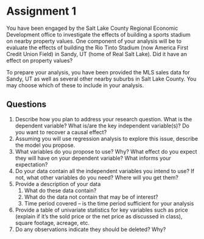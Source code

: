 # Assignment 1

You have been engaged by the Salt Lake County Regional Economic Development office to investigate the effects of building a sports stadium on nearby property values. One component of your analysis will be to evaluate the effects of building the Rio Tinto Stadium (now America First Credit Union Field) in Sandy, UT (home of Real Salt Lake). Did it have an effect on property values?

To prepare your analysis, you have been provided the MLS sales data for Sandy, UT as well as several other nearby suburbs in Salt Lake County. You may choose which of these to include in your analysis.

## Questions

1. Describe how you plan to address your research question. What is the dependent variable? What is/are the key independent variable(s)? Do you want to recover a causal effect?
2. Assuming you will use regression analysis to explore this issue, describe the model you propose.
3. What variables do you propose to use? Why? What effect do you expect they will have on your dependent variable? What informs your expectation?
4. Do your data contain all the independent variables you intend to use? If not, what other variables do you need? Where will you get them?
5. Provide a description of your data
    1. What do these data contain?
    2. What do the data not contain that may be of interest?
    3. Time period covered – is the time period sufficient for your analysis
6. Provide a table of univariate statistics for key variables such as price (explain if it’s the sold price or the net price as discussed in class), square footage, acreage, etc.
7. Do any observations indicate they should be deleted? Why?
